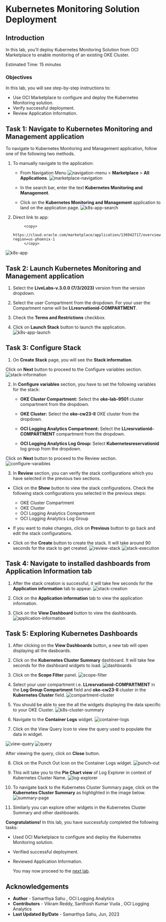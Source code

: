 # Kubernetes Monitoring Solution Deployment

## Introduction

In this lab, you'll deploy Kubernetes Monitoring Solution from OCI Marketplace to enable monitoring of an existing OKE Cluster.

Estimated Time: 15 minutes

### Objectives

In this lab, you will see step-by-step instructions to:

  - Use OCI Marketplace to configure and deploy the Kubernetes Monitoring solution.
  - Verify successful deployment. 
  - Review Application Information. 



## Task 1: Navigate to Kubernetes Monitoring and Management application

To navigate to Kubernetes Monitoring and Management application, follow one of the following two methods.

1. To manually navigate to the application:

    - From Navigation Menu ![navigation-menu](images/navigation-menu.png) > **Marketplace** > **All Applications**.
![marketplace-navigation](./images/marketplace-navigation.gif " ")

    - In the search bar, enter the text **Kubernetes Monitoring and Management**.

    - Click on the **Kubernetes Monitoring and Management** application to land on the application page.
![k8s-app-search](./images/k8s-app-search.png " ")

2. Direct link to app:
    ```
         <copy>
            https://cloud.oracle.com/marketplace/application/136942717/overview?region=us-phoenix-1
         </copy>   
    ```
![k8s-app](./images/k8s-app.png " ")


## Task 2: Launch Kubernetes Monitoring and Management application

1. Select the **LiveLabs-v.3.0.0 (7/3/2023)** version from the version dropdown.

2. Select the user Compartment from the dropdown. For your user the Compartment name will be **LLresrvationid-COMPARTMENT**.

3. Check the **Terms and Restrictions** checkbox.

4. Click on **Launch Stack** button to launch the application.
![k8s-app-launch](./images/k8s-app-launch.png " ")

## Task 3: Configure Stack

1. On **Create Stack** page, you will see the **Stack information**.

  Click on **Next** button to proceed to the Configure variables section.
  ![stack-information](./images/stack-information.png " ")
  

2. In **Configure variables** section, you have to set the following variables for the stack:

    - **OKE Cluster Compartment:** Select the **oke-lab-9501** cluster compartment from the dropdown.

    - **OKE Cluster:** Select the **oke-cw23-II** OKE cluster from the dropdown.

    - **OCI Logging Analytics Compartment:** Select the **LLresrvationid-COMPARTMENT** compartment from the dropdown.

    - **OCI Logging Analytics Log Group:** Select **Kubernetesreservationid** log group from the dropdown.

  Click on **Next** button to proceed to the Review section.
  ![configure-varaibles](./images/configure-varaibles.png " ")

3. In **Review** section, you can verify the stack configurations which you have selected in the previous two sections.

  - Click on the **Show** button to view the stack configurations. Check the following stack configurations you selected in the previous steps:
      - OKE Cluster Compartment
      - OKE Cluster
      - OCI Logging Analytics Compartment
      - OCI Logging Analytics Log Group

  - If you want to make changes, click on **Previous** button to go back and edit the stack configurations.

  - Click on the **Create** button to create the stack. It will take around 90 seconds for the stack to get created.
    ![review-stack](./images/review-stack.png " ")
    ![stack-execution](./images/stack-execution.png " ")
  

## Task 4: Navigate to installed dashboards from Application Information tab

1. After the stack creation is successful, it will take few seconds for the **Application information** tab to appear.
![stack-creation](./images/stack-creation.png " ")

2. Click on the **Application information** tab to view the application information.

3. Click on the **View Dashboard** button to view the dashboards.
  ![application-information](./images/application-information.png " ")


## Task 5: Exploring Kubernetes Dashboards

1. After clicking on the **View Dashboards** button, a new tab will open displaying all the dasboards.

2. Click on the **Kubernetes Cluster Summary** dashboard. It will take few seconds for the dashboard widgets to load.
![dashboards](./images/dashboards.png " ")

3. Click on the **Scope Filter** panel.
![scope-filter](./images/scope-filter.png " ")

4. Select your user compartment i.e. **LLresrvationid-COMPARTMENT** in the **Log Group Compartment** field and **oke-cw23-II** cluster in the **Kubernetes Cluster** field.
![compartment-cluster](images/compartment-cluster.png)

5. You should be able to see the all the widgets displaying the data specific to your OKE Cluster.
![k8s-cluster-summary](images/k8s-cluster-summary.png)

6. Navigate to the **Container Logs** widget.
![container-logs](images/container-logs.png)

7. Click on the View Query Icon to view the query used to populate the data in widget.

  ![view-query](images/view-query.png)
  ![query](images/query.png)

  After viewing the query, click on **Close** button.

8. Click on the Punch Out Icon on the Container Logs widget.
![punch-out](images/punch-out.png) 

9. This will take you to the **Pie Chart view** of Log Explorer in context of Kubernetes Cluster Name.
![log-explorer](images/log-explorer.png)

10. To navigate back to the Kubernetes Cluster Summary page, click on the **Kubernetes Cluster Summary** as highlighted in the image below.
![summary-page](images/summary-page.png)

11. Similarly you can explore other widgets in the Kubernetes Cluster Summary and other dashboards.





**Congratulations!** In this lab, you have successfuly completed the following tasks:
- Used OCI Marketplace to configure and deploy the Kubernetes Monitoring solution.
- Verified successful deployment.
- Reviewed Application Information.

  You may now proceed to the [next lab](#next).

## Acknowledgements
* **Author** - Samarthya Sahu , OCI Logging Analytics
* **Contributors** -  Vikram Reddy, Santhosh Kumar Vuda , OCI Logging Analytics
* **Last Updated By/Date** - Samarthya Sahu, Jun, 2023